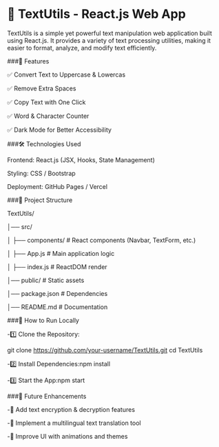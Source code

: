 # 📌 TextUtils - React.js Web App

TextUtils is a simple yet powerful text manipulation web application built using React.js. It provides a variety of text processing utilities, making it easier to format, analyze, and modify text efficiently.



###🚀 Features

✅ Convert Text to Uppercase & Lowercas

✅ Remove Extra Spaces

✅ Copy Text with One Click

✅ Word & Character Counter

✅ Dark Mode for Better Accessibility



###🛠 Technologies Used

Frontend: React.js (JSX, Hooks, State Management) 

Styling: CSS / Bootstrap

Deployment: GitHub Pages / Vercel



###📂 Project Structure

TextUtils/

│── src/

│   ├── components/    # React components (Navbar, TextForm, etc.)

│   ├── App.js         # Main application logic

│   ├── index.js       # ReactDOM render

│── public/            # Static assets

│── package.json       # Dependencies

│── README.md          # Documentation



###🎯 How to Run Locally

-1️⃣ Clone the Repository:

git clone https://github.com/your-username/TextUtils.git cd TextUtils

-2️⃣ Install Dependencies:npm install

-3️⃣ Start the App:npm start



###📝 Future Enhancements

-🔹 Add text encryption & decryption features

-🔹 Implement a multilingual text translation tool

-🔹 Improve UI with animations and themes





















